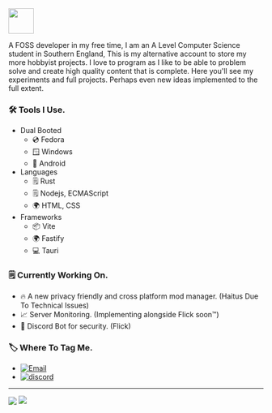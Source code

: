<picture >
  <source
    height=50 
    srcset="https://capsule-render.vercel.app/api?type=transparent&height=50&color=8A88FF&text=👋%20Hi%2C%20I’m%20@AbsolutelyNotConspicuous.&reversal=false&animation=fadeIn&section=header&fontSize=25&fontColor=E9E9F1&fontAlign=28"
    media="(prefers-color-scheme: dark)"
  />
  <source
    height=50 
    srcset="https://capsule-render.vercel.app/api?type=transparent&height=50&color=8A88FF&text=👋%20Hi%2C%20I’m%20@AbsolutelyNotConspicuous.&reversal=false&animation=fadeIn&section=header&fontSize=25&fontColor=11111B&fontAlign=28"
    media="(prefers-color-scheme: light), (prefers-color-scheme: no-preference)"
  />
  <img height=50 src="https://capsule-render.vercel.app/api?type=transparent&height=50&color=8A88FF&text=👋%20Hi%2C%20I’m%20@AbsolutelyNotConspicuous.&reversal=false&animation=fadeIn&section=header&fontSize=25&fontColor=11111B&fontAlign=28" />
</picture>

A FOSS developer in my free time, I am an A Level Computer Science student in Southern England, This is my alternative account to store my more hobbyist projects. I love to program as I like to be able to problem solve and create high quality content that is complete. Here you'll see my experiments and full projects. Perhaps even new ideas implemented to the full extent. 

### 🛠 Tools I Use.
 - Dual Booted
   - 💿 Fedora
   - 🪟 Windows
   - 📱 Android
 - Languages
   - 🗒 Rust
   - 🗒 Nodejs, ECMAScript
   - 🌍 HTML, CSS
 - Frameworks
   - 📦 Vite
   - 🌍 Fastify
   - 💻 Tauri

### 🗒 Currently Working On.
 - 🔥 A new privacy friendly and cross platform mod manager. (Haitus Due To Technical Issues)
 - 📈 Server Monitoring. (Implementing alongside Flick soon:tm:)
 - 🤖 Discord Bot for security. (Flick)

### 🏷 Where To Tag Me.
<!-- E9E9F1 -->
<ul>
  <li>
    <a href='mailto:dominic.parry@hotmail.com' target="_blank">
      <picture >
        <source
          srcset="https://img.shields.io/badge/Email-100000?style=flat&logo=gmail&logoColor=E9E9F1&labelColor=11111b&color=11111b"
          media="(prefers-color-scheme: dark)"
        />
        <source
          srcset="https://img.shields.io/badge/Email-100000?style=flat&logo=gmail&logoColor=11111b&labelColor=E9E9F1&color=E9E9F1"
          media="(prefers-color-scheme: light), (prefers-color-scheme: no-preference)"
        />
        <img alt="Email" src="https://img.shields.io/badge/Email-100000?style=flat&logo=gmail&logoColor=11111b&labelColor=1111b&color=E9E9F1" />
      </picture>
    </a>
  </li>
  <li>
    <a href='https://discord.com/users/991791436662046800' target="_blank"><img alt='discord' src='https://img.shields.io/badge/Discord%20%28web%29-100000?style=flat&logo=discord&logoColor=FFFFFF&labelColor=5865F2&color=5865F2'/></a>
  </li>
</ul>

---

<picture >
  <source
    align="top"
    srcset="https://github-readme-stats.vercel.app/api?username=AbsolutelyNotConspicuous&show_icons=true&theme=catppuccin_mocha&border_color=313244&border_radius=13"
    media="(prefers-color-scheme: dark)"
  />
  <source 
    align="top"
    srcset="https://github-readme-stats.vercel.app/api?username=AbsolutelyNotConspicuous&show_icons=true&theme=catppuccin_latte&border_color=ccd0da&border_radius=13"
    media="(prefers-color-scheme: light), (prefers-color-scheme: no-preference)"
  />
  <img align="center" src="https://github-readme-stats.vercel.app/api?username=AbsolutelyNotConspicuous&show_icons=true&theme=catppuccin_latte&border_color=ccd0da&border_radius=13" />
</picture>

<picture >
  <source
    align="top"
    srcset="https://github-readme-stats.vercel.app/api/top-langs/?username=AbsolutelyNotConspicuous&layout=compact&theme=catppuccin_mocha&border_color=313244&border_radius=13"
    media="(prefers-color-scheme: dark)"
  />
  <source
    align="top"
    srcset="https://github-readme-stats.vercel.app/api/top-langs/?username=AbsolutelyNotConspicuous&layout=compact&theme=catppuccin_latte&border_color=ccd0da&border_radius=13"
    media="(prefers-color-scheme: light), (prefers-color-scheme: no-preference)"
  />
  <img align="top" src="https://github-readme-stats.vercel.app/api/top-langs/?username=AbsolutelyNotConspicuous&layout=compact&theme=catppuccin_latte&border_color=ccd0da&border_radius=13" />
</picture>
